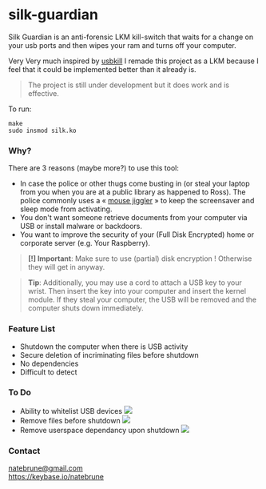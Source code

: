 # silk-guardian
Silk Guardian is an anti-forensic LKM kill-switch that waits for a change on your usb ports and then wipes your ram and turns off your computer.
 
 Very Very much inspired by [usbkill](https://github.com/hephaest0s/usbkill)
 I remade this project as a LKM because I feel that it could be implemented better than it already is.
 
 > The project is still under development but it does work and is effective.

To run:

```shell
make
sudo insmod silk.ko
```

### Why?

There are 3 reasons (maybe more?) to use this tool:

- In case the police or other thugs come busting in (or steal your laptop from you when you are at a public library as happened to Ross). The police commonly uses a « [mouse jiggler](http://www.amazon.com/Cru-dataport-Jiggler-Automatic-keyboard-Activity/dp/B00MTZY7Y4/ref=pd_bxgy_pc_text_y/190-3944818-7671348) » to keep the screensaver and sleep mode from activating.
- You don't want someone retrieve documents from your computer via USB or install malware or backdoors.
- You want to improve the security of your (Full Disk Encrypted) home or corporate server (e.g. Your Raspberry).

> **[!] Important**: Make sure to use (partial) disk encryption ! Otherwise they will get in anyway.

> **Tip**: Additionally, you may use a cord to attach a USB key to your wrist. Then insert the key into your computer and insert the kernel module. If they steal your computer, the USB will be removed and the computer shuts down immediately.

### Feature List

- Shutdown the computer when there is USB activity
- Secure deletion of incriminating files before shutdown
- No dependencies
- Difficult to detect

### To Do
- Ability to whitelist USB devices ![](http://upload.wikimedia.org/wikipedia/commons/7/7e/Red_x.png) 
- Remove files before shutdown ![](http://www.gia.edu/img/sprites/icon-green-check.png)
- Remove userspace dependancy upon shutdown ![](http://www.gia.edu/img/sprites/icon-green-check.png)

### Contact

[natebrune@gmail.com](mailto:natebrune@gmail.com)  
https://keybase.io/natebrune
